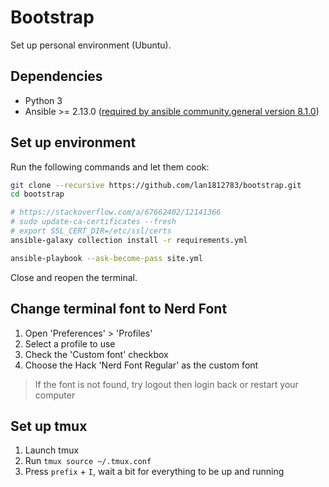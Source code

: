 # Bootstrap
Set up personal environment (Ubuntu).

## Dependencies
- Python 3
- Ansible >= 2.13.0 ([required by ansible community.general version 8.1.0](https://galaxy.ansible.com/ui/repo/published/community/general/?extIdCarryOver=true&sc_cid=701f2000001OH7YAAW))

## Set up environment
Run the following commands and let them cook:
```bash
git clone --recursive https://github.com/lan1812783/bootstrap.git
cd bootstrap

# https://stackoverflow.com/a/67662402/12141366
# sudo update-ca-certificates --fresh
# export SSL_CERT_DIR=/etc/ssl/certs
ansible-galaxy collection install -r requirements.yml

ansible-playbook --ask-become-pass site.yml
```
Close and reopen the terminal.

## Change terminal font to Nerd Font
1. Open 'Preferences' > 'Profiles'
2. Select a profile to use
3. Check the 'Custom font' checkbox
4. Choose the Hack 'Nerd Font Regular' as the custom font
> If the font is not found, try logout then login back or restart your computer

## Set up tmux
1. Launch tmux
2. Run `tmux source ~/.tmux.conf`
3. Press `prefix` + `I`, wait a bit for everything to be up and running
